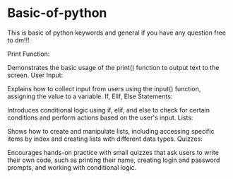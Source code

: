 # Basic-of-python
This is basic of python keywords and general if you have any question free to dm!!! 

Print Function:

Demonstrates the basic usage of the print() function to output text to the screen.
User Input:

Explains how to collect input from users using the input() function, assigning the value to a variable.
If, Elif, Else Statements:

Introduces conditional logic using if, elif, and else to check for certain conditions and perform actions based on the user's input.
Lists:

Shows how to create and manipulate lists, including accessing specific items by index and creating lists with different data types.
Quizzes:

Encourages hands-on practice with small quizzes that ask users to write their own code, such as printing their name, creating login and password prompts, and working with conditional logic.
